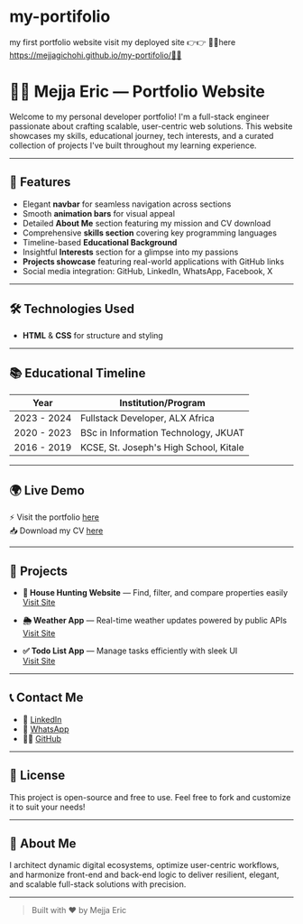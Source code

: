 # my-portifolio
my first portfolio website
visit my deployed site 👉👉  📌📌here https://mejjagichohi.github.io/my-portifolio/📌📌
# 👨‍💻 Mejja Eric — Portfolio Website

Welcome to my personal developer portfolio! I'm a full-stack engineer passionate about crafting scalable, user-centric web solutions. This website showcases my skills, educational journey, tech interests, and a curated collection of projects I've built throughout my learning experience.

---

## 📌 Features

- Elegant **navbar** for seamless navigation across sections
- Smooth **animation bars** for visual appeal
- Detailed **About Me** section featuring my mission and CV download
- Comprehensive **skills section** covering key programming languages
- Timeline-based **Educational Background**
- Insightful **Interests** section for a glimpse into my passions
- **Projects showcase** featuring real-world applications with GitHub links
- Social media integration: GitHub, LinkedIn, WhatsApp, Facebook, X

---

## 🛠️ Technologies Used

- **HTML** & **CSS** for structure and styling
---

## 📚 Educational Timeline

| Year         | Institution/Program                                           |
|--------------|---------------------------------------------------------------|
| 2023 - 2024  | Fullstack Developer, ALX Africa                              |
| 2020 - 2023  | BSc in Information Technology, JKUAT                         |
| 2016 - 2019  | KCSE, St. Joseph's High School, Kitale                       |

---

## 🌍 Live Demo

⚡ Visit the portfolio [here](https://mejjagichohi.github.io)  
📥 Download my CV [here](images/Document%2018%20(1).pdf)

---

## 🔗 Projects

- **🏡 House Hunting Website** — Find, filter, and compare properties easily  
  [Visit Site](https://github.com/MuriithiEric/July2025Cohort-Hackathon1/blob/main/link-to-project1)

- **🌦️ Weather App** — Real-time weather updates powered by public APIs  
  [Visit Site](https://github.com/MuriithiEric/July2025Cohort-Hackathon1/blob/main/link-to-project1)

- **✅ Todo List App** — Manage tasks efficiently with sleek UI  
  [Visit Site](https://github.com/MuriithiEric/July2025Cohort-Hackathon1/blob/main/link-to-project1)

---

## 📞 Contact Me

- 📧 [LinkedIn](https://www.linkedin.com/in/eric-menja-1a05b8345/)
- 💬 [WhatsApp](https://wa.me/qr/KV4SRFVTT4XTE1)
- 🧑‍💻 [GitHub](https://github.com/mejjagichohi)

---

## 👀 License

This project is open-source and free to use. Feel free to fork and customize it to suit your needs!

---

## 🚀 About Me

I architect dynamic digital ecosystems, optimize user-centric workflows, and harmonize front-end and back-end logic to deliver resilient, elegant, and scalable full-stack solutions with precision.

---

> Built with ❤️ by Mejja Eric
